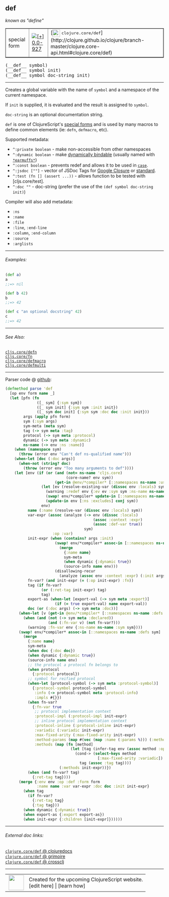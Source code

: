 ## def

_known as "define"_


 <table border="1">
<tr>
<td>special form</td>
<td><a href="https://github.com/cljsinfo/cljs-api-docs/tree/0.0-927"><img valign="middle" alt="[+] 0.0-927" title="Added in 0.0-927" src="https://img.shields.io/badge/+-0.0--927-lightgrey.svg"></a> </td>
<td>
[<img height="24px" valign="middle" src="http://i.imgur.com/1GjPKvB.png"> <samp>clojure.core/def</samp>](http://clojure.github.io/clojure/branch-master/clojure.core-api.html#clojure.core/def)
</td>
</tr>
</table>


 <samp>
(__def__ symbol)<br>
</samp>
 <samp>
(__def__ symbol init)<br>
</samp>
 <samp>
(__def__ symbol doc-string init)<br>
</samp>

---

Creates a global variable with the name of `symbol` and a namespace of the
current namespace.

If `init` is supplied, it is evaluated and the result is assigned to `symbol`.

`doc-string` is an optional documentation string.

`def` is one of ClojureScript's [special forms](http://clojure.org/special_forms)
and is used by many macros to define common elements (ie: `defn`, `defmacro`,
etc).

Supported metadata:

- `^:private boolean` - make non-accessible from other namespaces
- `^:dynamic boolean` - make [dynamically bindable](cljs.core_binding.md) (usually named with [`*earmuffs*`](syntax_earmuffs.md))
- `^:const boolean` - prevents redef and allows it to be used in [`case`](cljs.core_case.md).
- `^:jsdoc [""]` - vector of JSDoc Tags for [Google Closure][closure-jsdoc] or [standard][other-jsdoc].
- `^:test (fn [] (assert ...))` - allows function to be tested with [cljs.core/test].
- `^:doc ""` - doc-string (prefer the use of the `(def symbol doc-string init)`)

[closure-jsdoc]:https://developers.google.com/closure/compiler/docs/js-for-compiler?hl=en#tags
[other-jsdoc]:http://usejsdoc.org/#block-tags

Compiler will also add metadata:

- `:ns`
- `:name`
- `:file`
- `:line`, `:end-line`
- `:column`, `:end-column`
- `:source`
- `:arglists`

---

###### Examples:

```clj
(def a)
a
;;=> nil

(def b 42)
b
;;=> 42

(def c "an optional docstring" 42)
c
;;=> 42
```

---

###### See Also:

[`cljs.core/defn`](cljs.core_defn.md)<br>
[`cljs.core/fn`](cljs.core_fn.md)<br>
[`cljs.core/defmacro`](cljs.core_defmacro.md)<br>
[`cljs.core/defmulti`](cljs.core_defmulti.md)<br>

---




Parser code @ [github](https://github.com/clojure/clojurescript/blob/r2341/src/clj/cljs/analyzer.clj#L589-L681):

```clj
(defmethod parse 'def
  [op env form name _]
  (let [pfn (fn
              ([_ sym] {:sym sym})
              ([_ sym init] {:sym sym :init init})
              ([_ sym doc init] {:sym sym :doc doc :init init}))
        args (apply pfn form)
        sym (:sym args)
        sym-meta (meta sym)
        tag (-> sym meta :tag)
        protocol (-> sym meta :protocol)
        dynamic (-> sym meta :dynamic)
        ns-name (-> env :ns :name)]
    (when (namespace sym)
      (throw (error env "Can't def ns-qualified name")))
    (when-let [doc (:doc args)]
      (when-not (string? doc)
        (throw (error env "Too many arguments to def"))))
    (let [env (if (or (and (not= ns-name 'cljs.core)
                           (core-name? env sym))
                      (get-in @env/*compiler* [::namespaces ns-name :uses sym]))
                (let [ev (resolve-existing-var (dissoc env :locals) sym)]
                  (warning :redef env {:ev ev :sym sym :ns-name ns-name})
                  (swap! env/*compiler* update-in [::namespaces ns-name :excludes] conj sym)
                  (update-in env [:ns :excludes] conj sym))
                env)
          name (:name (resolve-var (dissoc env :locals) sym))
          var-expr (assoc (analyze (-> env (dissoc :locals)
                                       (assoc :context :expr)
                                       (assoc :def-var true))
                                   sym)
                     :op :var)
          init-expr (when (contains? args :init)
                      (swap! env/*compiler* assoc-in [::namespaces ns-name :defs sym]
                        (merge
                          {:name name}
                          sym-meta
                          (when dynamic {:dynamic true})
                          (source-info name env)))
                      (disallowing-recur
                        (analyze (assoc env :context :expr) (:init args) sym)))
          fn-var? (and init-expr (= (:op init-expr) :fn))
          tag (if fn-var?
                (or (:ret-tag init-expr) tag)
                tag)
          export-as (when-let [export-val (-> sym meta :export)]
                      (if (= true export-val) name export-val))
          doc (or (:doc args) (-> sym meta :doc))]
      (when-let [v (get-in @env/*compiler* [::namespaces ns-name :defs sym])]
        (when (and (not (-> sym meta :declared))
                   (and (:fn-var v) (not fn-var?)))
          (warning :fn-var env {:ns-name ns-name :sym sym})))
      (swap! env/*compiler* assoc-in [::namespaces ns-name :defs sym]
        (merge 
          {:name name}
          sym-meta
          (when doc {:doc doc})
          (when dynamic {:dynamic true})
          (source-info name env)
          ;; the protocol a protocol fn belongs to
          (when protocol
            {:protocol protocol})
          ;; symbol for reified protocol
          (when-let [protocol-symbol (-> sym meta :protocol-symbol)]
            {:protocol-symbol protocol-symbol
             :info (-> protocol-symbol meta :protocol-info)
             :impls #{}})
          (when fn-var?
            {:fn-var true
             ;; protocol implementation context
             :protocol-impl (:protocol-impl init-expr)
             ;; inline protocol implementation context
             :protocol-inline (:protocol-inline init-expr)
             :variadic (:variadic init-expr)
             :max-fixed-arity (:max-fixed-arity init-expr)
             :method-params (map #(vec (map :name (:params %))) (:methods init-expr))
             :methods (map (fn [method]
                             (let [tag (infer-tag env (assoc method :op :method))]
                               (cond-> (select-keys method
                                         [:max-fixed-arity :variadic])
                                 tag (assoc :tag tag))))
                        (:methods init-expr))})
          (when (and fn-var? tag)
            {:ret-tag tag})))
      (merge {:env env :op :def :form form
              :name name :var var-expr :doc doc :init init-expr}
        (when tag
          (if fn-var?
            {:ret-tag tag}
            {:tag tag}))
        (when dynamic {:dynamic true})
        (when export-as {:export export-as})
        (when init-expr {:children [init-expr]})))))
```

<!--
Repo - tag - source tree - lines:

 <pre>
clojurescript @ r2341
└── src
    └── clj
        └── cljs
            └── <ins>[analyzer.clj:589-681](https://github.com/clojure/clojurescript/blob/r2341/src/clj/cljs/analyzer.clj#L589-L681)</ins>
</pre>

-->

---



###### External doc links:

[`clojure.core/def` @ clojuredocs](http://clojuredocs.org/clojure.core/def)<br>
[`clojure.core/def` @ grimoire](http://conj.io/store/v1/org.clojure/clojure/1.7.0-beta3/clj/clojure.core/def/)<br>
[`clojure.core/def` @ crossclj](http://crossclj.info/fun/clojure.core/def.html)<br>

---

 <table>
<tr><td>
<img valign="middle" align="right" width="48px" src="http://i.imgur.com/Hi20huC.png">
</td><td>
Created for the upcoming ClojureScript website.<br>
[edit here] | [learn how]
</td></tr></table>

[edit here]:https://github.com/cljsinfo/cljs-api-docs/blob/master/cljsdoc/special_def.cljsdoc
[learn how]:https://github.com/cljsinfo/cljs-api-docs/wiki/cljsdoc-files

<!--

This information was too distracting to show to readers, but I'll leave it
commented here since it is helpful to:

- pretty-print the data used to generate this document
- and show how to retrieve that data



The API data for this symbol:

```clj
{:description "Creates a global variable with the name of `symbol` and a namespace of the\ncurrent namespace.\n\nIf `init` is supplied, it is evaluated and the result is assigned to `symbol`.\n\n`doc-string` is an optional documentation string.\n\n`def` is one of ClojureScript's [special forms](http://clojure.org/special_forms)\nand is used by many macros to define common elements (ie: `defn`, `defmacro`,\netc).\n\nSupported metadata:\n\n- `^:private boolean` - make non-accessible from other namespaces\n- `^:dynamic boolean` - make [dynamically bindable](cljs.core/binding) (usually named with [syntax/earmuffs])\n- `^:const boolean` - prevents redef and allows it to be used in [cljs.core/case].\n- `^:jsdoc [\"\"]` - vector of JSDoc Tags for [Google Closure][closure-jsdoc] or [standard][other-jsdoc].\n- `^:test (fn [] (assert ...))` - allows function to be tested with [cljs.core/test].\n- `^:doc \"\"` - doc-string (prefer the use of the `(def symbol doc-string init)`)\n\n[closure-jsdoc]:https://developers.google.com/closure/compiler/docs/js-for-compiler?hl=en#tags\n[other-jsdoc]:http://usejsdoc.org/#block-tags\n\nCompiler will also add metadata:\n\n- `:ns`\n- `:name`\n- `:file`\n- `:line`, `:end-line`\n- `:column`, `:end-column`\n- `:source`\n- `:arglists`",
 :ns "special",
 :name "def",
 :signature ["[symbol]" "[symbol init]" "[symbol doc-string init]"],
 :history [["+" "0.0-927"]],
 :type "special form",
 :related ["cljs.core/defn"
           "cljs.core/fn"
           "cljs.core/defmacro"
           "cljs.core/defmulti"],
 :full-name-encode "special_def",
 :source {:code "(defmethod parse 'def\n  [op env form name _]\n  (let [pfn (fn\n              ([_ sym] {:sym sym})\n              ([_ sym init] {:sym sym :init init})\n              ([_ sym doc init] {:sym sym :doc doc :init init}))\n        args (apply pfn form)\n        sym (:sym args)\n        sym-meta (meta sym)\n        tag (-> sym meta :tag)\n        protocol (-> sym meta :protocol)\n        dynamic (-> sym meta :dynamic)\n        ns-name (-> env :ns :name)]\n    (when (namespace sym)\n      (throw (error env \"Can't def ns-qualified name\")))\n    (when-let [doc (:doc args)]\n      (when-not (string? doc)\n        (throw (error env \"Too many arguments to def\"))))\n    (let [env (if (or (and (not= ns-name 'cljs.core)\n                           (core-name? env sym))\n                      (get-in @env/*compiler* [::namespaces ns-name :uses sym]))\n                (let [ev (resolve-existing-var (dissoc env :locals) sym)]\n                  (warning :redef env {:ev ev :sym sym :ns-name ns-name})\n                  (swap! env/*compiler* update-in [::namespaces ns-name :excludes] conj sym)\n                  (update-in env [:ns :excludes] conj sym))\n                env)\n          name (:name (resolve-var (dissoc env :locals) sym))\n          var-expr (assoc (analyze (-> env (dissoc :locals)\n                                       (assoc :context :expr)\n                                       (assoc :def-var true))\n                                   sym)\n                     :op :var)\n          init-expr (when (contains? args :init)\n                      (swap! env/*compiler* assoc-in [::namespaces ns-name :defs sym]\n                        (merge\n                          {:name name}\n                          sym-meta\n                          (when dynamic {:dynamic true})\n                          (source-info name env)))\n                      (disallowing-recur\n                        (analyze (assoc env :context :expr) (:init args) sym)))\n          fn-var? (and init-expr (= (:op init-expr) :fn))\n          tag (if fn-var?\n                (or (:ret-tag init-expr) tag)\n                tag)\n          export-as (when-let [export-val (-> sym meta :export)]\n                      (if (= true export-val) name export-val))\n          doc (or (:doc args) (-> sym meta :doc))]\n      (when-let [v (get-in @env/*compiler* [::namespaces ns-name :defs sym])]\n        (when (and (not (-> sym meta :declared))\n                   (and (:fn-var v) (not fn-var?)))\n          (warning :fn-var env {:ns-name ns-name :sym sym})))\n      (swap! env/*compiler* assoc-in [::namespaces ns-name :defs sym]\n        (merge \n          {:name name}\n          sym-meta\n          (when doc {:doc doc})\n          (when dynamic {:dynamic true})\n          (source-info name env)\n          ;; the protocol a protocol fn belongs to\n          (when protocol\n            {:protocol protocol})\n          ;; symbol for reified protocol\n          (when-let [protocol-symbol (-> sym meta :protocol-symbol)]\n            {:protocol-symbol protocol-symbol\n             :info (-> protocol-symbol meta :protocol-info)\n             :impls #{}})\n          (when fn-var?\n            {:fn-var true\n             ;; protocol implementation context\n             :protocol-impl (:protocol-impl init-expr)\n             ;; inline protocol implementation context\n             :protocol-inline (:protocol-inline init-expr)\n             :variadic (:variadic init-expr)\n             :max-fixed-arity (:max-fixed-arity init-expr)\n             :method-params (map #(vec (map :name (:params %))) (:methods init-expr))\n             :methods (map (fn [method]\n                             (let [tag (infer-tag env (assoc method :op :method))]\n                               (cond-> (select-keys method\n                                         [:max-fixed-arity :variadic])\n                                 tag (assoc :tag tag))))\n                        (:methods init-expr))})\n          (when (and fn-var? tag)\n            {:ret-tag tag})))\n      (merge {:env env :op :def :form form\n              :name name :var var-expr :doc doc :init init-expr}\n        (when tag\n          (if fn-var?\n            {:ret-tag tag}\n            {:tag tag}))\n        (when dynamic {:dynamic true})\n        (when export-as {:export export-as})\n        (when init-expr {:children [init-expr]})))))",
          :title "Parser code",
          :repo "clojurescript",
          :tag "r2341",
          :filename "src/clj/cljs/analyzer.clj",
          :lines [589 681]},
 :examples [{:id "a5f898",
             :content "```clj\n(def a)\na\n;;=> nil\n\n(def b 42)\nb\n;;=> 42\n\n(def c \"an optional docstring\" 42)\nc\n;;=> 42\n```"}],
 :known-as "define",
 :full-name "special/def",
 :clj-symbol "clojure.core/def"}

```

Retrieve the API data for this symbol:

```clj
;; from Clojure REPL
(require '[clojure.edn :as edn])
(-> (slurp "https://raw.githubusercontent.com/cljsinfo/cljs-api-docs/catalog/cljs-api.edn")
    (edn/read-string)
    (get-in [:symbols "special/def"]))
```

-->
